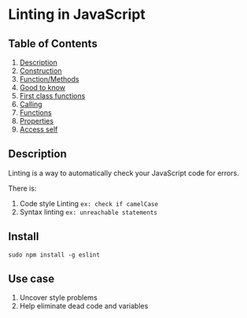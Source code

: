 # Linting in JavaScript

## Table of Contents

1. [Description](#description)
2. [Construction](#construction)
  1. [Function/Methods](#construction)
3. [Good to know](#pour)
4. [First class functions](#wcag)
5. [Calling](#calling)
  1. [Functions](#cFunction)
  2. [Properties](#cProperty)
6. [Access self](#access)

## Description

Linting is a way to automatically check your JavaScript code for errors.

There is:

1. Code style Linting `ex: check if camelCase`
2. Syntax linting `ex: unreachable statements`

## Install

`sudo npm install -g eslint`




## Use case

1. Uncover style problems
2. Help eliminate dead code and variables
